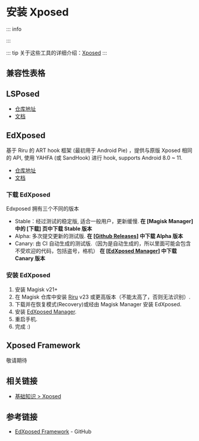 # 安装 Xposed

::: info
<!--@include: ../../../normal/danger_permissions/xposed/summary.md -->
:::

::: tip
关于这些工具的详细介绍：[Xposed](/normal/danger_permissions/xposed/index.md)
:::

## 兼容性表格

<!--@include: ../../../normal/danger_permissions/xposed/compatibility.md -->

## LSPosed <Badge type="tip" text="推荐" />

* [仓库地址](https://github.com/LSPosed/LSPosed)
* [文档](https://github.com/LSPosed/LSPosed/wiki) <Badge type="tip" text="官方" />

## EdXposed

基于 Riru 的 ART hook 框架 (最初用于 Android Pie) ，提供与原版 Xposed 相同的 API, 使用 YAHFA (或 SandHook) 进行 hook, supports Android 8.0 ~ 11.

* [仓库地址](https://github.com/ElderDrivers/EdXposed)
* [文档](https://github.com/ElderDrivers/EdXposed/wiki) <Badge type="tip" text="官方" />

### 下载 EdXposed

Edxposed 拥有三个不同的版本

* Stable：经过测试的稳定版, 适合一般用户，更新缓慢.
    **在 [Magisk Manager] 中的 [下载] 页中下载 Stable 版本**
* Alpha: 多次提交更新的测试版.
    **在 [[Github Releases](https://github.com/ElderDrivers/EdXposed/releases)] 中下载 Alpha 版本**
* Canary: 由 CI 自动生成的测试版.（因为是自动生成的，所以里面可能会包含不受欢迎的代码，包括盗号，格机）
    **在 [[EdXposed Manager](https://github.com/ElderDrivers/EdXposedManager)] 中下载 Canary 版本**

### 安装 EdXposed

1. 安装 Magisk v21+
2. 在 Magisk 仓库中安装 [Riru](https://github.com/RikkaApps/Riru/releases) v23 或更高版本（不能太高了，否则无法识别）.
3. 下载并在恢复模式(Recovery)或经由 Magisk Manager 安装 EdXposed.
4. 安装 [EdXposed Manager](https://github.com/ElderDrivers/EdXposedManager).
5. 重启手机.
6. 完成 :)

## Xposed Framework

敬请期待

## 相关链接

* [基础知识 > Xposed](/normal/danger_permissions/xposed/index.md)

## 参考链接

* [EdXposed Framework](https://github.com/ElderDrivers/EdXposed/blob/master/index_CN.md) - GitHub
